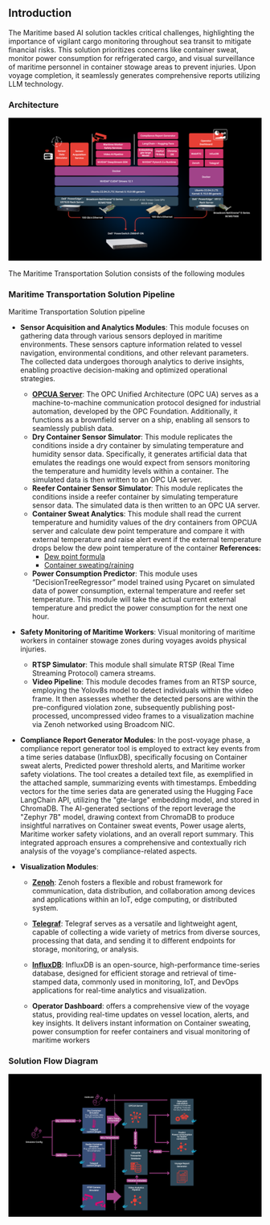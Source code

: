 ## Introduction

The Maritime based AI solution tackles critical challenges, highlighting the importance of vigilant cargo monitoring throughout sea transit to mitigate financial risks. This solution prioritizes concerns like container sweat, monitor power consumption for refrigerated cargo, and visual surveillance of maritime personnel in container stowage areas to prevent injuries. Upon voyage completion, it seamlessly generates comprehensive reports utilizing LLM technology.

### Architecture
![Design](../assets/architecture.png)

The Maritime Transportation Solution consists of the following modules
### Maritime Transportation Solution Pipeline
Maritime Transportation Solution pipeline
* **Sensor Acquisition and Analytics Modules**:
    This module focuses on gathering data through various sensors deployed in maritime environments. These sensors capture information related to vessel navigation, environmental conditions, and other relevant parameters. The collected data undergoes thorough analytics to derive insights, enabling proactive decision-making and optimized operational strategies.

    * **[OPCUA Server](https://opcfoundation.org/about/opc-technologies/opc-ua/)**: The OPC Unified Architecture (OPC UA) serves as a machine-to-machine communication protocol designed for industrial automation, developed by the OPC Foundation. Additionally, it functions as a brownfield server on a ship, enabling all sensors to seamlessly publish data.
    * **Dry Container Sensor Simulator**: This module replicates the conditions inside a dry container by simulating temperature and humidity sensor data. Specifically, it generates artificial data that emulates the readings one would expect from sensors monitoring the temperature and humidity levels within a container. The simulated data is then written to an OPC UA server.
    * **Reefer Container Sensor Simulator**:  This module replicates the conditions inside a reefer container by simulating temperature sensor data. The simulated data is then written to an OPC UA server.
    * **Container Sweat Analytics**: This module shall read the current temperature and humidity values of the dry containers from OPCUA server and calculate dew point temperature and compare it with external temperature and raise alert event if the external temperature drops below the dew point temperature of the container
    **References:**
        * [Dew point formula](https://iridl.ldeo.columbia.edu/dochelp/QA/Basic/dewpoint.html)
        * [Container sweating/raining](https://mohawkglobal.com/wp-content/uploads/2020/06/Its-raining-inside-my-container.pdf)
    * **Power Consumption Predictor**: This module uses “DecisionTreeRegressor” model trained using Pycaret on simulated data of power consumption, external temperature and reefer set temperature. This module will take the actual current external temperature and predict the power consumption for the next one hour.

* **Safety Monitoring of Maritime Workers**:
Visual monitoring of maritime workers in container stowage zones during voyages avoids  physical injuries.

    * **RTSP Simulator**: This module shall simulate RTSP (Real Time Streaming Protocol) camera streams.
    * **Video Pipeline**: This module decodes frames from an RTSP source, employing the Yolov8s model to detect individuals within the video frame. It then assesses whether the detected persons are within the pre-configured violation zone, subsequently publishing post-processed, uncompressed video frames to a visualization machine via Zenoh networked using Broadcom NIC.

* **Compliance Report Generator Modules**:
In the post-voyage phase, a compliance report generator tool is employed to extract key events from a time series database (InfluxDB), specifically focusing on Container sweat alerts, Predicted power threshold alerts, and Maritime worker safety violations. The tool creates a detailed text file, as exemplified in the attached sample, summarizing events with timestamps. Embedding vectors for the time series data are generated using the Hugging Face LangChain API, utilizing the "gte-large" embedding model, and stored in ChromaDB. The AI-generated sections of the report leverage the "Zephyr 7B" model, drawing context from ChromaDB to produce insightful narratives on Container sweat events, Power usage alerts, Maritime worker safety violations, and an overall report summary. This integrated approach ensures a comprehensive and contextually rich analysis of the voyage's compliance-related aspects.

* **Visualization Modules**:
    * **[Zenoh](https://zenoh.io/)**: Zenoh fosters a flexible and robust framework for communication, data distribution, and collaboration among devices and applications within an IoT, edge computing, or distributed system.
    * **[Telegraf](https://www.influxdata.com/time-series-platform/telegraf/)**: Telegraf serves as a versatile and lightweight agent, capable of collecting a wide variety of metrics from diverse sources, processing that data, and sending it to different endpoints for storage, monitoring, or analysis.

    * **[InfluxDB](https://www.influxdata.com/)**: InfluxDB is an open-source, high-performance time-series database, designed for efficient storage and retrieval of time-stamped data, commonly used in monitoring, IoT, and DevOps applications for real-time analytics and visualization.

    * **Operator Dashboard**:  offers a comprehensive view of the voyage status, providing real-time updates on vessel location, alerts, and key insights. It delivers instant information on Container sweating, power consumption for reefer containers and visual monitoring of maritime workers

### Solution Flow Diagram
![SolutionFlow](../assets/solution_flow.png)